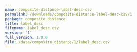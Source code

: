 ```yaml
---
name: composite-distance-label-desc-csv
permalink: /downloads/composite-distance-label-desc-csv/1
package: composite_distance
title: label_desc
filename: label_desc.csv
version: '1'
full_version: 1.0.0
file: /data/composite_distance/1/label_desc.csv
---
```

